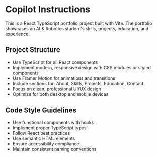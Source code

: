 # Copilot Instructions

<!-- Use this file to provide workspace-specific custom instructions to Copilot. For more details, visit https://code.visualstudio.com/docs/copilot/copilot-customization#_use-a-githubcopilotinstructionsmd-file -->

This is a React TypeScript portfolio project built with Vite. The portfolio showcases an AI & Robotics student's skills, projects, education, and experience.

## Project Structure
- Use TypeScript for all React components
- Implement modern, responsive design with CSS modules or styled components
- Use Framer Motion for animations and transitions
- Include sections for: About, Skills, Projects, Education, Contact
- Focus on clean, professional UI/UX design
- Optimize for both desktop and mobile devices

## Code Style Guidelines
- Use functional components with hooks
- Implement proper TypeScript types
- Follow React best practices
- Use semantic HTML elements
- Ensure accessibility compliance
- Maintain consistent naming conventions
